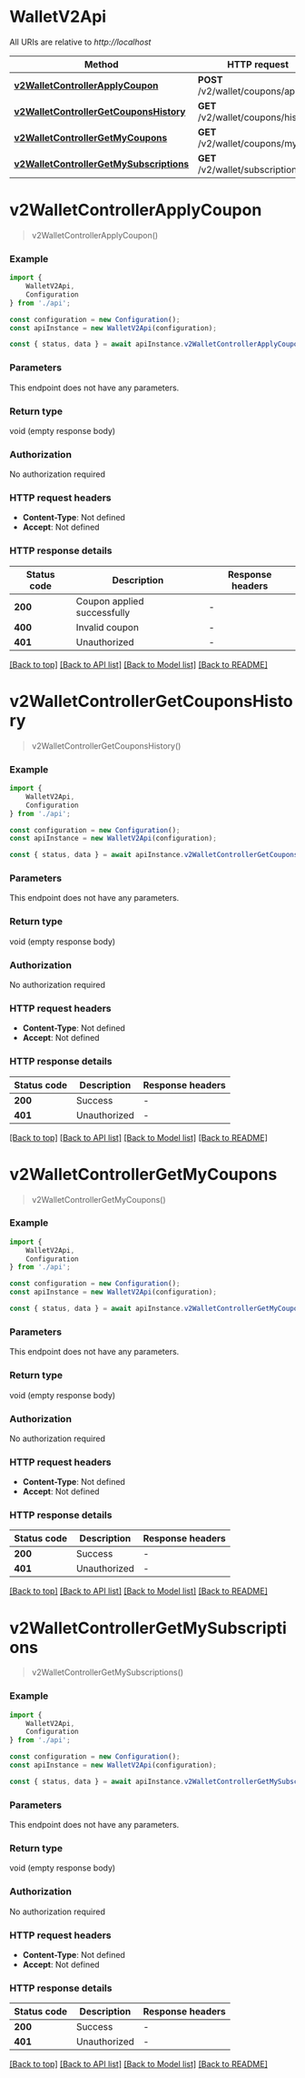 # WalletV2Api

All URIs are relative to *http://localhost*

|Method | HTTP request | Description|
|------------- | ------------- | -------------|
|[**v2WalletControllerApplyCoupon**](#v2walletcontrollerapplycoupon) | **POST** /v2/wallet/coupons/apply | تطبيق قسيمة|
|[**v2WalletControllerGetCouponsHistory**](#v2walletcontrollergetcouponshistory) | **GET** /v2/wallet/coupons/history | سجل القسائم|
|[**v2WalletControllerGetMyCoupons**](#v2walletcontrollergetmycoupons) | **GET** /v2/wallet/coupons/my | قسائمي|
|[**v2WalletControllerGetMySubscriptions**](#v2walletcontrollergetmysubscriptions) | **GET** /v2/wallet/subscriptions/my | اشتراكاتي|

# **v2WalletControllerApplyCoupon**
> v2WalletControllerApplyCoupon()


### Example

```typescript
import {
    WalletV2Api,
    Configuration
} from './api';

const configuration = new Configuration();
const apiInstance = new WalletV2Api(configuration);

const { status, data } = await apiInstance.v2WalletControllerApplyCoupon();
```

### Parameters
This endpoint does not have any parameters.


### Return type

void (empty response body)

### Authorization

No authorization required

### HTTP request headers

 - **Content-Type**: Not defined
 - **Accept**: Not defined


### HTTP response details
| Status code | Description | Response headers |
|-------------|-------------|------------------|
|**200** | Coupon applied successfully |  -  |
|**400** | Invalid coupon |  -  |
|**401** | Unauthorized |  -  |

[[Back to top]](#) [[Back to API list]](../README.md#documentation-for-api-endpoints) [[Back to Model list]](../README.md#documentation-for-models) [[Back to README]](../README.md)

# **v2WalletControllerGetCouponsHistory**
> v2WalletControllerGetCouponsHistory()


### Example

```typescript
import {
    WalletV2Api,
    Configuration
} from './api';

const configuration = new Configuration();
const apiInstance = new WalletV2Api(configuration);

const { status, data } = await apiInstance.v2WalletControllerGetCouponsHistory();
```

### Parameters
This endpoint does not have any parameters.


### Return type

void (empty response body)

### Authorization

No authorization required

### HTTP request headers

 - **Content-Type**: Not defined
 - **Accept**: Not defined


### HTTP response details
| Status code | Description | Response headers |
|-------------|-------------|------------------|
|**200** | Success |  -  |
|**401** | Unauthorized |  -  |

[[Back to top]](#) [[Back to API list]](../README.md#documentation-for-api-endpoints) [[Back to Model list]](../README.md#documentation-for-models) [[Back to README]](../README.md)

# **v2WalletControllerGetMyCoupons**
> v2WalletControllerGetMyCoupons()


### Example

```typescript
import {
    WalletV2Api,
    Configuration
} from './api';

const configuration = new Configuration();
const apiInstance = new WalletV2Api(configuration);

const { status, data } = await apiInstance.v2WalletControllerGetMyCoupons();
```

### Parameters
This endpoint does not have any parameters.


### Return type

void (empty response body)

### Authorization

No authorization required

### HTTP request headers

 - **Content-Type**: Not defined
 - **Accept**: Not defined


### HTTP response details
| Status code | Description | Response headers |
|-------------|-------------|------------------|
|**200** | Success |  -  |
|**401** | Unauthorized |  -  |

[[Back to top]](#) [[Back to API list]](../README.md#documentation-for-api-endpoints) [[Back to Model list]](../README.md#documentation-for-models) [[Back to README]](../README.md)

# **v2WalletControllerGetMySubscriptions**
> v2WalletControllerGetMySubscriptions()


### Example

```typescript
import {
    WalletV2Api,
    Configuration
} from './api';

const configuration = new Configuration();
const apiInstance = new WalletV2Api(configuration);

const { status, data } = await apiInstance.v2WalletControllerGetMySubscriptions();
```

### Parameters
This endpoint does not have any parameters.


### Return type

void (empty response body)

### Authorization

No authorization required

### HTTP request headers

 - **Content-Type**: Not defined
 - **Accept**: Not defined


### HTTP response details
| Status code | Description | Response headers |
|-------------|-------------|------------------|
|**200** | Success |  -  |
|**401** | Unauthorized |  -  |

[[Back to top]](#) [[Back to API list]](../README.md#documentation-for-api-endpoints) [[Back to Model list]](../README.md#documentation-for-models) [[Back to README]](../README.md)


